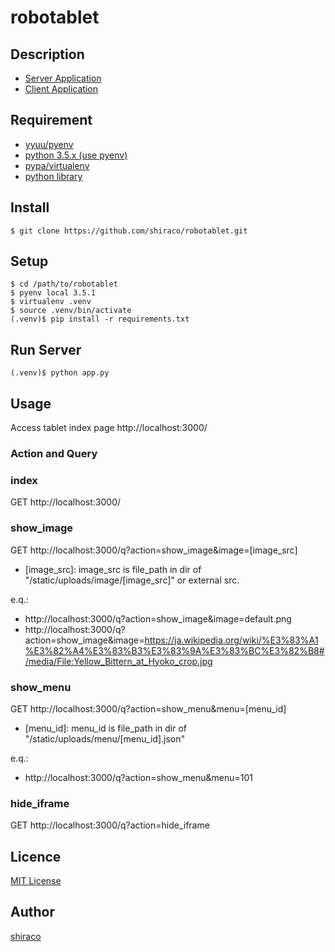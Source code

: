 robotablet
====

## Description

* [Server Application](https://github.com/shiraco/robotablet)
* [Client Application](https://github.com/shiraco/robotablet-client)

## Requirement

* [yyuu/pyenv](https://github.com/yyuu/pyenv)
* [python 3.5.x (use pyenv)](https://github.com/shiraco/robotablet/blob/master/.python-version)
* [pypa/virtualenv](https://github.com/pypa/virtualenv)
* [python library](https://github.com/shiraco/robotablet/blob/master/rrequirements.txt)

## Install

```
$ git clone https://github.com/shiraco/robotablet.git
```

## Setup

```
$ cd /path/to/robotablet
$ pyenv local 3.5.1
$ virtualenv .venv
$ source .venv/bin/activate
(.venv)$ pip install -r requirements.txt
```

## Run Server

```
(.venv)$ python app.py
```

## Usage

Access tablet index page
http://localhost:3000/

### Action and Query

### index
GET http://localhost:3000/

### show_image
GET http://localhost:3000/q?action=show_image&image=[image_src]

* [image_src]: image_src is file_path in dir of "/static/uploads/image/[image_src]" or external src.

e.q.:
* http://localhost:3000/q?action=show_image&image=default.png
* http://localhost:3000/q?action=show_image&image=https://ja.wikipedia.org/wiki/%E3%83%A1%E3%82%A4%E3%83%B3%E3%83%9A%E3%83%BC%E3%82%B8#/media/File:Yellow_Bittern_at_Hyoko_crop.jpg

### show_menu
GET http://localhost:3000/q?action=show_menu&menu=[menu_id]

* [menu_id]: menu_id is file_path in dir of "/static/uploads/menu/[menu_id].json"

e.q.:
* http://localhost:3000/q?action=show_menu&menu=101

### hide_iframe
GET http://localhost:3000/q?action=hide_iframe

## Licence

[MIT License](https://github.com/shiraco/robotablet/blob/master/LICENSE)

## Author

[shiraco](https://github.com/shiraco)

